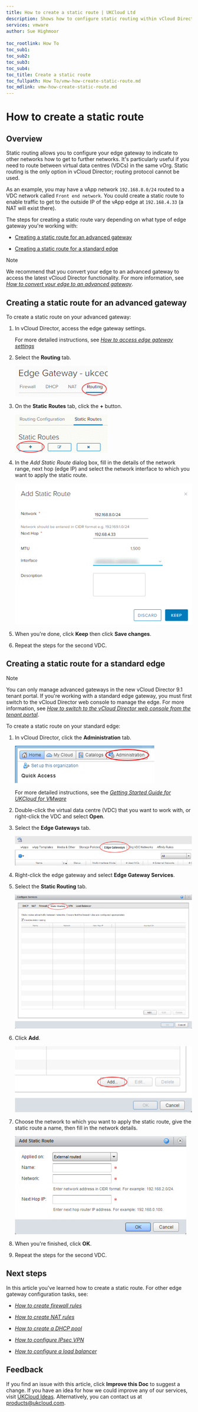 ```yaml
---
title: How to create a static route | UKCloud Ltd
description: Shows how to configure static routing within vCloud Director
services: vmware
author: Sue Highmoor

toc_rootlink: How To
toc_sub1:
toc_sub2:
toc_sub3:
toc_sub4:
toc_title: Create a static route
toc_fullpath: How To/vmw-how-create-static-route.md
toc_mdlink: vmw-how-create-static-route.md
---
```


# How to create a static route

## Overview

Static routing allows you to configure your edge gateway to indicate to other networks how to get to further networks. It's particularly useful if you need to route between virtual data  centres (VDCs) in the same vOrg. Static routing is the only option in vCloud Director; routing protocol cannot be used.

As an example, you may have a vApp network `192.168.8.0/24` routed to a VDC network called `Front end network`. You could create a static route to enable traffic to get to the outside IP of the vApp edge at `192.168.4.33` (a NAT will exist there).

The steps for creating a static route vary depending on what type of edge gateway you're working with:

- [Creating a static route for an advanced gateway](#creating-a-static-route-for-an-advanced-gateway)

- [Creating a static route for a standard edge](#creating-a-static-route-for-a-standard-edge)

> [!NOTE]
> We recommend that you convert your edge to an advanced gateway to access the latest vCloud Director functionality. For more information, see [*How to convert your edge to an advanced gateway*](vmw-how-convert-edge.md).

## Creating a static route for an advanced gateway

To create a static route on your advanced gateway:

1. In vCloud Director, access the edge gateway settings.

    For more detailed instructions, see [*How to access edge gateway settings*](vmw-how-access-edge.md)

2. Select the **Routing** tab.

    ![Routing tab](images/vmw-vcd-adv-edg-tab-routing.png)

3. On the **Static Routes** tab, click the **+** button.

    ![Add static route button](images/vmw-vcd-adv-edg-btn-add-static-route.png)

4. In the *Add Static Route* dialog box, fill in the details of the network range, next hop (edge IP) and select the network interface to which you want to apply the static route.

    ![Add Static Route dialog box](images/vmw-vcd-adv-edg-add-static-route.png)

5. When you're done, click **Keep** then click **Save changes**.

6. Repeat the steps for the second VDC.

## Creating a static route for a standard edge

> [!NOTE]
> You can only manage advanced gateways in the new vCloud Director 9.1 tenant portal. If you're working with a standard edge gateway, you must first switch to the vCloud Director web console to manage the edge. For more information, see [*How to switch to the vCloud Director web console from the tenant portal*](vmw-how-switch-web-console.md).

To create a static route on your standard edge:

1. In vCloud Director, click the **Administration** tab.

    ![Administration tab in vCloud Director](images/vmw-vcd-tab-admin.png)

    For more detailed instructions, see the [*Getting Started Guide for UKCloud for VMware*](vmw-gs.md)

2. Double-click the virtual data centre (VDC) that you want to work with, or right-click the VDC and select **Open**.

3. Select the **Edge Gateways** tab.

    ![Edge Gateways tab](images/vmw-vcd-tab-edge-gateways.png)

4. Right-click the edge gateway and select **Edge Gateway Services**.

5. Select the **Static Routing** tab.

    ![Static Routing tab](images/vmw-vcd-tab-static-routing-reg.png)

6. Click **Add**.

    ![Add static route button](images/vmw-vcd-btn-add-static-route-reg.png)

7. Choose the network to which you want to apply the static route, give the static route a name, then fill in the network details.

    ![Add Static Route dialog box](images/vmw-vcd-add-static-route-reg.png)

8. When you're finished, click **OK**.

9. Repeat the steps for the second VDC.

## Next steps

In this article you've learned how to create a static route. For other edge gateway configuration tasks, see:

- [*How to create firewall rules*](vmw-how-create-firewall-rules.md)

- [*How to create NAT rules*](vmw-how-create-nat-rules.md)

- [*How to create a DHCP pool*](vmw-how-create-dhcp-pool.md)

- [*How to configure IPsec VPN*](vmw-how-configure-ipsec-vpn.md)

- [*How to configure a load balancer*](vmw-how-configure-load-balancer.md)

## Feedback

If you find an issue with this article, click **Improve this Doc** to suggest a change. If you have an idea for how we could improve any of our services, visit [UKCloud Ideas](https://ideas.ukcloud.com). Alternatively, you can contact us at <products@ukcloud.com>.